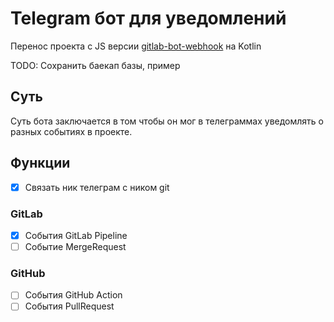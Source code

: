 # Telegram бот для уведомлений

Перенос проекта с JS версии [gitlab-bot-webhook](https://github.com/Tihon-Ustinov/gitlab-bot-webhook) на Kotlin

TODO: Сохранить баекап базы, пример

## Суть

Суть бота заключается в том чтобы он мог в телеграммах уведомлять о разных событиях в проекте.

## Функции
- [x] Связать ник телеграм с ником git

### GitLab
- [x] События GitLab Pipeline
- [ ] Событие MergeRequest

### GitHub
- [ ] События GitHub Action
- [ ] События PullRequest
